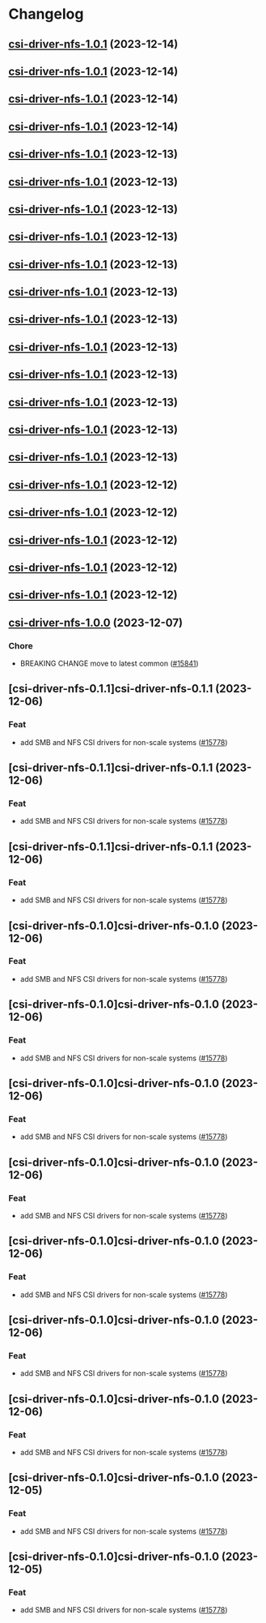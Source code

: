# Changelog



## [csi-driver-nfs-1.0.1](https://github.com/truecharts/charts/compare/csi-driver-nfs-1.0.0...csi-driver-nfs-1.0.1) (2023-12-14)




## [csi-driver-nfs-1.0.1](https://github.com/truecharts/charts/compare/csi-driver-nfs-1.0.0...csi-driver-nfs-1.0.1) (2023-12-14)




## [csi-driver-nfs-1.0.1](https://github.com/truecharts/charts/compare/csi-driver-nfs-1.0.0...csi-driver-nfs-1.0.1) (2023-12-14)




## [csi-driver-nfs-1.0.1](https://github.com/truecharts/charts/compare/csi-driver-nfs-1.0.0...csi-driver-nfs-1.0.1) (2023-12-14)




## [csi-driver-nfs-1.0.1](https://github.com/truecharts/charts/compare/csi-driver-nfs-1.0.0...csi-driver-nfs-1.0.1) (2023-12-13)




## [csi-driver-nfs-1.0.1](https://github.com/truecharts/charts/compare/csi-driver-nfs-1.0.0...csi-driver-nfs-1.0.1) (2023-12-13)




## [csi-driver-nfs-1.0.1](https://github.com/truecharts/charts/compare/csi-driver-nfs-1.0.0...csi-driver-nfs-1.0.1) (2023-12-13)




## [csi-driver-nfs-1.0.1](https://github.com/truecharts/charts/compare/csi-driver-nfs-1.0.0...csi-driver-nfs-1.0.1) (2023-12-13)




## [csi-driver-nfs-1.0.1](https://github.com/truecharts/charts/compare/csi-driver-nfs-1.0.0...csi-driver-nfs-1.0.1) (2023-12-13)




## [csi-driver-nfs-1.0.1](https://github.com/truecharts/charts/compare/csi-driver-nfs-1.0.0...csi-driver-nfs-1.0.1) (2023-12-13)




## [csi-driver-nfs-1.0.1](https://github.com/truecharts/charts/compare/csi-driver-nfs-1.0.0...csi-driver-nfs-1.0.1) (2023-12-13)




## [csi-driver-nfs-1.0.1](https://github.com/truecharts/charts/compare/csi-driver-nfs-1.0.0...csi-driver-nfs-1.0.1) (2023-12-13)




## [csi-driver-nfs-1.0.1](https://github.com/truecharts/charts/compare/csi-driver-nfs-1.0.0...csi-driver-nfs-1.0.1) (2023-12-13)




## [csi-driver-nfs-1.0.1](https://github.com/truecharts/charts/compare/csi-driver-nfs-1.0.0...csi-driver-nfs-1.0.1) (2023-12-13)




## [csi-driver-nfs-1.0.1](https://github.com/truecharts/charts/compare/csi-driver-nfs-1.0.0...csi-driver-nfs-1.0.1) (2023-12-13)




## [csi-driver-nfs-1.0.1](https://github.com/truecharts/charts/compare/csi-driver-nfs-1.0.0...csi-driver-nfs-1.0.1) (2023-12-13)




## [csi-driver-nfs-1.0.1](https://github.com/truecharts/charts/compare/csi-driver-nfs-1.0.0...csi-driver-nfs-1.0.1) (2023-12-12)




## [csi-driver-nfs-1.0.1](https://github.com/truecharts/charts/compare/csi-driver-nfs-1.0.0...csi-driver-nfs-1.0.1) (2023-12-12)




## [csi-driver-nfs-1.0.1](https://github.com/truecharts/charts/compare/csi-driver-nfs-1.0.0...csi-driver-nfs-1.0.1) (2023-12-12)




## [csi-driver-nfs-1.0.1](https://github.com/truecharts/charts/compare/csi-driver-nfs-1.0.0...csi-driver-nfs-1.0.1) (2023-12-12)




## [csi-driver-nfs-1.0.1](https://github.com/truecharts/charts/compare/csi-driver-nfs-1.0.0...csi-driver-nfs-1.0.1) (2023-12-12)




## [csi-driver-nfs-1.0.0](https://github.com/truecharts/charts/compare/csi-driver-nfs-0.1.1...csi-driver-nfs-1.0.0) (2023-12-07)

### Chore

- BREAKING CHANGE move to latest common ([#15841](https://github.com/truecharts/charts/issues/15841))
  
  


## [csi-driver-nfs-0.1.1]csi-driver-nfs-0.1.1 (2023-12-06)

### Feat

- add SMB and NFS CSI drivers for non-scale systems ([#15778](https://github.com/truecharts/charts/issues/15778))
  
  


## [csi-driver-nfs-0.1.1]csi-driver-nfs-0.1.1 (2023-12-06)

### Feat

- add SMB and NFS CSI drivers for non-scale systems ([#15778](https://github.com/truecharts/charts/issues/15778))
  
  


## [csi-driver-nfs-0.1.1]csi-driver-nfs-0.1.1 (2023-12-06)

### Feat

- add SMB and NFS CSI drivers for non-scale systems ([#15778](https://github.com/truecharts/charts/issues/15778))
  
  


## [csi-driver-nfs-0.1.0]csi-driver-nfs-0.1.0 (2023-12-06)

### Feat

- add SMB and NFS CSI drivers for non-scale systems ([#15778](https://github.com/truecharts/charts/issues/15778))
  
  


## [csi-driver-nfs-0.1.0]csi-driver-nfs-0.1.0 (2023-12-06)

### Feat

- add SMB and NFS CSI drivers for non-scale systems ([#15778](https://github.com/truecharts/charts/issues/15778))
  
  


## [csi-driver-nfs-0.1.0]csi-driver-nfs-0.1.0 (2023-12-06)

### Feat

- add SMB and NFS CSI drivers for non-scale systems ([#15778](https://github.com/truecharts/charts/issues/15778))
  
  


## [csi-driver-nfs-0.1.0]csi-driver-nfs-0.1.0 (2023-12-06)

### Feat

- add SMB and NFS CSI drivers for non-scale systems ([#15778](https://github.com/truecharts/charts/issues/15778))
  
  


## [csi-driver-nfs-0.1.0]csi-driver-nfs-0.1.0 (2023-12-06)

### Feat

- add SMB and NFS CSI drivers for non-scale systems ([#15778](https://github.com/truecharts/charts/issues/15778))
  
  


## [csi-driver-nfs-0.1.0]csi-driver-nfs-0.1.0 (2023-12-06)

### Feat

- add SMB and NFS CSI drivers for non-scale systems ([#15778](https://github.com/truecharts/charts/issues/15778))
  
  


## [csi-driver-nfs-0.1.0]csi-driver-nfs-0.1.0 (2023-12-06)

### Feat

- add SMB and NFS CSI drivers for non-scale systems ([#15778](https://github.com/truecharts/charts/issues/15778))
  
  


## [csi-driver-nfs-0.1.0]csi-driver-nfs-0.1.0 (2023-12-05)

### Feat

- add SMB and NFS CSI drivers for non-scale systems ([#15778](https://github.com/truecharts/charts/issues/15778))
  
  


## [csi-driver-nfs-0.1.0]csi-driver-nfs-0.1.0 (2023-12-05)

### Feat

- add SMB and NFS CSI drivers for non-scale systems ([#15778](https://github.com/truecharts/charts/issues/15778))
  
  